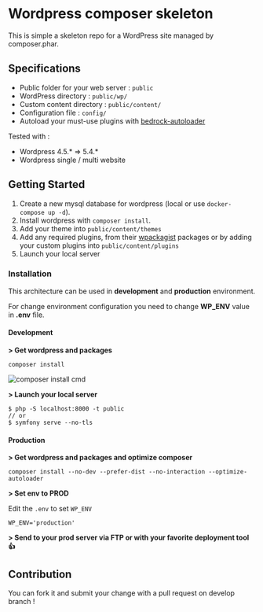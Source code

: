 # Wordpress composer skeleton

This is simple a skeleton repo for a WordPress site managed by composer.phar.

## Specifications

* Public folder for your web server : `public`
* WordPress directory : `public/wp/`
* Custom content directory : `public/content/`
* Configuration file : `config/`
* Autoload your must-use plugins with [bedrock-autoloader](https://github.com/roots/bedrock/blob/master/web/app/mu-plugins/bedrock-autoloader.php)

Tested with :

* Wordpress 4.5.* => 5.4.*
* Wordpress single / multi website

## Getting Started

1. Create a new mysql database for wordpress (local or use `docker-compose up -d`).
2. Install wordpress with `composer install`.
3. Add your theme into `public/content/themes`
4. Add any required plugins, from their [wpackagist](http://wpackagist.org/) packages or by adding your custom plugins into `public/content/plugins`
5. Launch your local server

### Installation

This architecture can be used in **development** and **production** environment.

For change environment configuration you need to change
**WP_ENV** value in **.env** file.

#### Development

**> Get wordpress and packages**

```
composer install
```
![composer install cmd](https://i.imgur.com/aAiEOX0.png)

**> Launch your local server**

```
$ php -S localhost:8000 -t public
// or 
$ symfony serve --no-tls
```

#### Production

**> Get wordpress and packages and optimize composer**

```
composer install --no-dev --prefer-dist --no-interaction --optimize-autoloader
```

**> Set env to PROD**

Edit the `.env` to set `WP_ENV`

```
WP_ENV='production'
```


**> Send to your prod server via FTP or with your favorite deployment tool :thumbsup:**

## Contribution

 You can fork it and submit your change with a pull request on develop branch !
